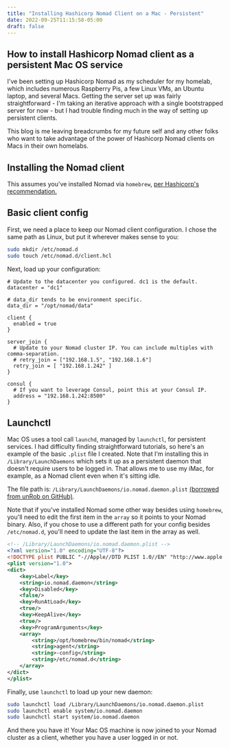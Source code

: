 ```yaml
---
title: "Installing Hashicorp Nomad Client on a Mac - Persistent"
date: 2022-09-25T11:15:58-05:00
draft: false
---
```


## How to install Hashicorp Nomad client as a persistent Mac OS service

I've been setting up Hashicorp Nomad as my scheduler for my homelab, which includes numerous Raspberry Pis, a few Linux VMs, an Ubuntu laptop, and several Macs. Getting the server set up was fairly straightforward - I'm taking an iterative approach with a single bootstrapped server for now - but I had trouble finding much in the way of setting up persistent clients.

This blog is me leaving breadcrumbs for my future self and any other folks who want to take advantage of the power of Hashicorp Nomad clients on Macs in their own homelabs.

## Installing the Nomad client

This assumes you've installed Nomad via `homebrew`, [per Hashicorp's recommendation.](https://learn.hashicorp.com/tutorials/nomad/get-started-install)

## Basic client config

First, we need a place to keep our Nomad client configuration. I chose the same path as Linux, but put it wherever makes sense to you:

```bash
sudo mkdir /etc/nomad.d
sudo touch /etc/nomad.d/client.hcl
```

Next, load up your configuration:

```hcl
# Update to the datacenter you configured. dc1 is the default.
datacenter = "dc1"

# data_dir tends to be environment specific.
data_dir = "/opt/nomad/data"

client {
  enabled = true
}

server_join {
  # Update to your Nomad cluster IP. You can include multiples with comma-separation.
  # retry_join = ["192.168.1.5", "192.168.1.6"]
  retry_join = [ "192.168.1.242" ]
}

consul {
  # If you want to leverage Consul, point this at your Consul IP.
  address = "192.168.1.242:8500"
}
```

## Launchctl

Mac OS uses a tool call `launchd`, managed by `launchctl`, for persistent services. I had difficulty finding straightforward tutorials, so here's an example of the basic `.plist` file I created. Note that I'm installing this in `/Library/LaunchDaemons` which sets it up as a persistent daemon that doesn't require users to be logged in. That allows me to use my iMac, for example, as a Nomad client even when it's sitting idle.

The file path is: `/Library/LaunchDaemons/io.nomad.daemon.plist` [(borrowed from unRob on GitHub)](https://github.com/unRob/nidito/blob/2ff2a81716e192af07d17d434a17d09b26697f0e/ansible/roles/nomad-server/tasks/macos/11.6.yml).

Note that if you've installed Nomad some other way besides using `homebrew`, you'll need to edit the first item in the `array` so it points to your Nomad binary. Also, if you chose to use a different path for your config besides `/etc/nomad.d`, you'll need to update the last item in the array as well.

```xml
<!-- /Library/LaunchDaemons/io.nomad.daemon.plist -->
<?xml version="1.0" encoding="UTF-8"?>
<!DOCTYPE plist PUBLIC "-//Apple//DTD PLIST 1.0//EN" "http://www.apple.com/DTDs/PropertyList-1.0.dtd">
<plist version="1.0">
<dict>
    <key>Label</key>
    <string>io.nomad.daemon</string>
    <key>Disabled</key>
    <false/>
    <key>RunAtLoad</key>
    <true/>
    <key>KeepAlive</key>
    <true/>
    <key>ProgramArguments</key>
    <array>
        <string>/opt/homebrew/bin/nomad</string>
        <string>agent</string>
        <string>-config</string>
        <string>/etc/nomad.d</string>
    </array>
</dict>
</plist>
```

Finally, use `launchctl` to load up your new daemon:

```zsh
sudo launchctl load /Library/LaunchDaemons/io.nomad.daemon.plist
sudo launchctl enable system/io.nomad.daemon
sudo launchctl start system/io.nomad.daemon
```

And there you have it! Your Mac OS machine is now joined to your Nomad cluster as a client, whether you have a user logged in or not.
